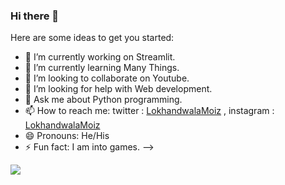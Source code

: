 ### Hi there 👋



Here are some ideas to get you started:

- 🔭 I’m currently working on Streamlit.
- 🌱 I’m currently learning Many Things.
- 👯 I’m looking to collaborate on Youtube.
- 🤔 I’m looking for help with Web development.
- 💬 Ask me about Python programming.
- 📫 How to reach me: twitter : [LokhandwalaMoiz](https://twitter.com/LokhandwalaMoi1) ,
                       instagram : [LokhandwalaMoiz](https://www.instagram.com/l_moiz/)
- 😄 Pronouns: He/His
- ⚡ Fun fact: I am into games.
-->

<img src ="https://github-readme-stats.vercel.app/api?username=mkingo&&show_icons=true&title_color=ffffff&icon_color=999999&text_color=daf7dc&bg_color=331009">
